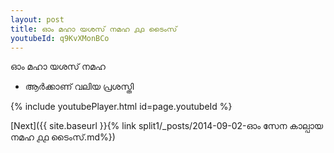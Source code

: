 ```yaml
---
layout: post
title: ഓം മഹാ യശസ് നമഹ ൧൧ ടൈംസ്
youtubeId: q9KvXMonBCo
---
```

 
 
 ഓം മഹാ യശസ് നമഹ 
 
 -  ആർക്കാണ് വലിയ പ്രശസ്തി 
 
  
 
  
 
 
 
 
 
 


{% include youtubePlayer.html id=page.youtubeId %}
 
[Next]({{ site.baseurl }}{% link  split1/_posts/2014-09-02-ഓം സേന കാല്പായ നമഹ ൧൧ ടൈംസ്.md%})
 
